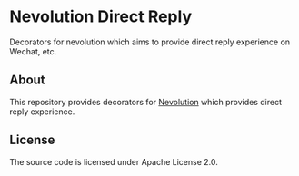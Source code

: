 # Nevolution Direct Reply

Decorators for nevolution which aims to provide direct reply experience on Wechat, etc.

About
-------
This repository provides decorators for [Nevolution](https://github.com/oasisfeng/nevolution) which 
provides direct reply experience.

License
---------
The source code is licensed under Apache License 2.0.